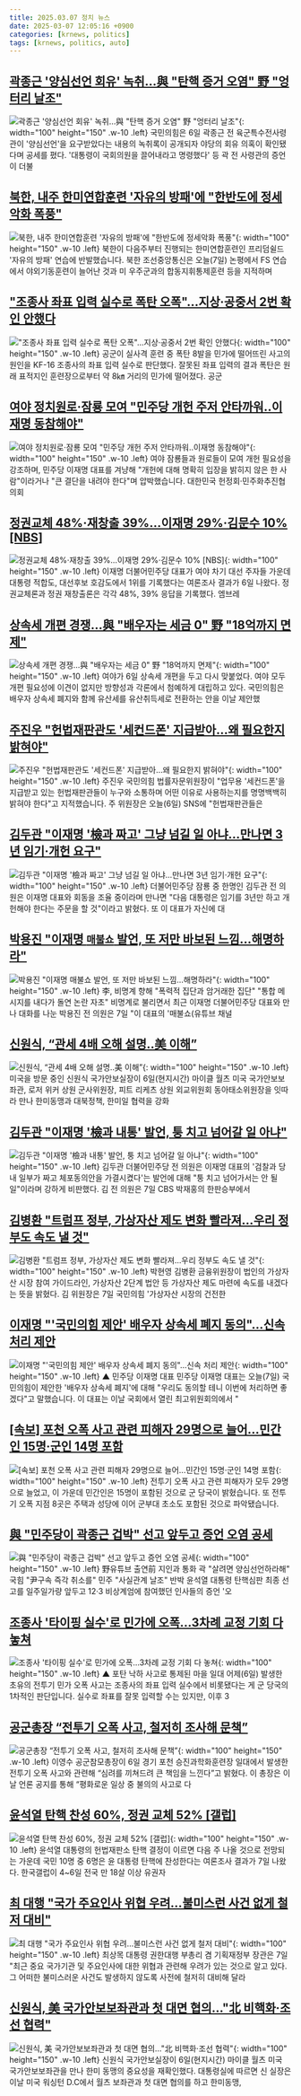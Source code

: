 ```yaml
---
title: 2025.03.07 정치 뉴스
date: 2025-03-07 12:05:16 +0900
categories: [krnews, politics]
tags: [krnews, politics, auto]
---
```

## [곽종근 '양심선언 회유' 녹취…與 "탄핵 증거 오염" 野 "엉터리 날조"](https://n.news.naver.com/mnews/article/469/0000852385)

![곽종근 '양심선언 회유' 녹취…與 "탄핵 증거 오염" 野 "엉터리 날조"](https://mimgnews.pstatic.net/image/origin/469/2025/03/06/852385.jpg?type=nf220_150){: width="100" height="150" .w-10 .left}
국민의힘은 6일 곽종근 전 육군특수전사령관이 '양심선언'을 요구받았다는 내용의 녹취록이 공개되자 야당의 회유 의혹이 확인됐다며 공세를 폈다. '대통령이 국회의원을 끌어내라고 명령했다' 등 곽 전 사령관의 증언이 더불

## [북한, 내주 한미연합훈련 '자유의 방패'에 "한반도에 정세악화 폭풍"](https://n.news.naver.com/mnews/article/422/0000719074)

![북한, 내주 한미연합훈련 '자유의 방패'에 "한반도에 정세악화 폭풍"](https://mimgnews.pstatic.net/image/origin/422/2025/03/07/719074.jpg?type=nf220_150){: width="100" height="150" .w-10 .left}
북한이 다음주부터 진행되는 한미연합훈련인 프리덤쉴드 '자유의 방패' 연습에 반발했습니다. 북한 조선중앙통신은 오늘(7일) 논평에서 FS 연습에서 야외기동훈련이 늘어난 것과 미 우주군과의 합동지휘통제훈련 등을 지적하며

## ["조종사 좌표 입력 실수로 폭탄 오폭"…지상·공중서 2번 확인 안했다](https://n.news.naver.com/mnews/article/008/0005162204)

!["조종사 좌표 입력 실수로 폭탄 오폭"…지상·공중서 2번 확인 안했다](https://mimgnews.pstatic.net/image/origin/008/2025/03/06/5162204.jpg?type=nf220_150){: width="100" height="150" .w-10 .left}
공군이 실사격 훈련 중 폭탄 8발을 민가에 떨어뜨린 사고의 원인을 KF-16 조종사의 좌표 입력 실수로 판단했다. 잘못된 좌표 입력의 결과 폭탄은 원래 표적지인 훈련장으로부터 약 8㎞ 거리의 민가에 떨어졌다. 공군

## [여야 정치원로·잠룡 모여 "민주당 개헌 주저 안타까워‥이재명 동참해야"](https://n.news.naver.com/mnews/article/214/0001409487)

![여야 정치원로·잠룡 모여 "민주당 개헌 주저 안타까워‥이재명 동참해야"](https://mimgnews.pstatic.net/image/origin/214/2025/03/06/1409487.jpg?type=nf220_150){: width="100" height="150" .w-10 .left}
여야 잠룡들과 원로들이 모여 개헌 필요성을 강조하며, 민주당 이재명 대표를 겨냥해 "개헌에 대해 명확히 입장을 밝히지 않은 한 사람"이라거나 "큰 결단을 내려야 한다"며 압박했습니다. 대한민국 헌정회·민주화추진협의회

## [정권교체 48%·재창출 39%…이재명 29%·김문수 10% [NBS]](https://n.news.naver.com/mnews/article/003/0013103535)

![정권교체 48%·재창출 39%…이재명 29%·김문수 10% [NBS]](https://mimgnews.pstatic.net/image/origin/003/2025/03/06/13103535.jpg?type=nf220_150){: width="100" height="150" .w-10 .left}
이재명 더불어민주당 대표가 여야 차기 대선 주자들 가운데 대통령 적합도, 대선후보 호감도에서 1위를 기록했다는 여론조사 결과가 6일 나왔다. 정권교체론과 정권 재창출론은 각각 48%, 39% 응답을 기록했다. 엠브레

## [상속세 개편 경쟁…與 "배우자는 세금 0" 野 "18억까지 면제"](https://n.news.naver.com/mnews/article/025/0003425020)

![상속세 개편 경쟁…與 "배우자는 세금 0" 野 "18억까지 면제"](https://mimgnews.pstatic.net/image/origin/025/2025/03/06/3425020.jpg?type=nf220_150){: width="100" height="150" .w-10 .left}
여야가 6일 상속세 개편을 두고 다시 맞붙었다. 여야 모두 개편 필요성에 이견이 없지만 방향성과 각론에서 첨예하게 대립하고 있다. 국민의힘은 배우자 상속세 폐지와 함께 유산세를 유산취득세로 전환하는 안을 이날 제안했

## [주진우 "헌법재판관도 '세컨드폰' 지급받아…왜 필요한지 밝혀야"](https://n.news.naver.com/mnews/article/057/0001875049)

![주진우 "헌법재판관도 '세컨드폰' 지급받아…왜 필요한지 밝혀야"](https://mimgnews.pstatic.net/image/origin/057/2025/03/06/1875049.jpg?type=nf220_150){: width="100" height="150" .w-10 .left}
주진우 국민의힘 법률자문위원장이 "업무용 '세컨드폰'을 지급받고 있는 헌법재판관들이 누구와 소통하며 어떤 이유로 사용하는지를 명명백백히 밝혀야 한다"고 지적했습니다. 주 위원장은 오늘(6일) SNS에 "헌법재판관들은

## [김두관 "이재명 '檢과 짜고' 그냥 넘길 일 아냐…만나면 3년 임기·개헌 요구"](https://n.news.naver.com/mnews/article/421/0008115815)

![김두관 "이재명 '檢과 짜고' 그냥 넘길 일 아냐…만나면 3년 임기·개헌 요구"](https://mimgnews.pstatic.net/image/origin/421/2025/03/07/8115815.jpg?type=nf220_150){: width="100" height="150" .w-10 .left}
더불어민주당 잠룡 중 한명인 김두관 전 의원은 이재명 대표와 회동을 조율 중이라며 만나면 "다음 대통령은 임기를 3년만 하고 개헌해야 한다는 주문을 할 것"이라고 밝혔다. 또 이 대표가 자신에 대

## [박용진 "이재명 `매불쇼` 발언, 또 저만 바보된 느낌…해명하라"](https://n.news.naver.com/mnews/article/029/0002939648)

![박용진 "이재명 `매불쇼` 발언, 또 저만 바보된 느낌…해명하라"](https://mimgnews.pstatic.net/image/origin/029/2025/03/07/2939648.jpg?type=nf220_150){: width="100" height="150" .w-10 .left}
李, 비명계 향해 "폭력적 집단과 암거래한 집단" "통합 메시지를 내다가 돌연 논란 자초" 비명계로 불리면서 최근 이재명 더불어민주당 대표와 만나 대화를 나눈 박용진 전 의원은 7일 "이 대표의 '매불쇼(유튜브 채널

## [신원식, “관세 4배 오해 설명..美 이해”](https://n.news.naver.com/mnews/article/030/0003290890)

![신원식, “관세 4배 오해 설명..美 이해”](https://mimgnews.pstatic.net/image/origin/030/2025/03/07/3290890.jpg?type=nf220_150){: width="100" height="150" .w-10 .left}
미국을 방문 중인 신원식 국가안보실장이 6일(현지시간) 마이클 월츠 미국 국가안보보좌관, 로저 위커 상원 군사위원장, 피트 리케츠 상원 외교위원회 동아태소위원장을 잇따라 만나 한미동맹과 대북정책, 한미일 협력을 강화

## [김두관 "이재명 '檢과 내통' 발언, 퉁 치고 넘어갈 일 아냐"](https://n.news.naver.com/mnews/article/123/0002354382)

![김두관 "이재명 '檢과 내통' 발언, 퉁 치고 넘어갈 일 아냐"](https://mimgnews.pstatic.net/image/origin/123/2025/03/07/2354382.jpg?type=nf220_150){: width="100" height="150" .w-10 .left}
김두관 더불어민주당 전 의원은 이재명 대표의 '검찰과 당내 일부가 짜고 체포동의안을 가결시켰다'는 발언에 대해 "퉁 치고 넘어가서는 안 될 일"이라며 강하게 비판했다. 김 전 의원은 7일 CBS 박재홍의 한판승부에서

## [김병환 "트럼프 정부, 가상자산 제도 변화 빨라져…우리 정부도 속도 낼 것"](https://n.news.naver.com/mnews/article/421/0008116114)

![김병환 "트럼프 정부, 가상자산 제도 변화 빨라져…우리 정부도 속도 낼 것"](https://mimgnews.pstatic.net/image/origin/421/2025/03/07/8116114.jpg?type=nf220_150){: width="100" height="150" .w-10 .left}
박현영 김병환 금융위원장이 법인의 가상자산 시장 참여 가이드라인, 가상자산 2단계 법안 등 가상자산 제도 마련에 속도를 내겠다는 뜻을 밝혔다. 김 위원장은 7일 국민의힘 '가상자산 시장의 건전한

## [이재명 "'국민의힘 제안' 배우자 상속세 폐지 동의"…신속 처리 제안](https://n.news.naver.com/mnews/article/055/0001237814)

![이재명 "'국민의힘 제안' 배우자 상속세 폐지 동의"…신속 처리 제안](https://mimgnews.pstatic.net/image/origin/055/2025/03/07/1237814.jpg?type=nf220_150){: width="100" height="150" .w-10 .left}
▲ 민주당 이재명 대표 민주당 이재명 대표는 오늘(7일) 국민의힘이 제안한 '배우자 상속세 폐지'에 대해 "우리도 동의할 테니 이번에 처리하면 좋겠다"고 말했습니다. 이 대표는 이날 국회에서 열린 최고위원회의에서 "

## [[속보] 포천 오폭 사고 관련 피해자 29명으로 늘어...민간인 15명·군인 14명 포함](https://n.news.naver.com/mnews/article/052/0002162042)

![[속보] 포천 오폭 사고 관련 피해자 29명으로 늘어...민간인 15명·군인 14명 포함](https://mimgnews.pstatic.net/image/origin/052/2025/03/07/2162042.jpg?type=nf220_150){: width="100" height="150" .w-10 .left}
전투기 오폭 사고 관련 피해자가 모두 29명으로 늘었고, 이 가운데 민간인은 15명이 포함된 것으로 군 당국이 밝혔습니다. 또 전투기 오폭 지점 8곳은 주택과 성당에 이어 군부대 초소도 포함된 것으로 파악됐습니다.

## [與 "민주당이 곽종근 겁박" 선고 앞두고 증언 오염 공세](https://n.news.naver.com/mnews/article/009/0005454599)

![與 "민주당이 곽종근 겁박" 선고 앞두고 증언 오염 공세](https://mimgnews.pstatic.net/image/origin/009/2025/03/06/5454599.jpg?type=nf220_150){: width="100" height="150" .w-10 .left}
野유튜브 출연前 지인과 통화 곽 "살려면 양심선언하라해" 국힘 "尹구속 즉각 취소를" 민주 "사실관계 날조" 반박 윤석열 대통령 탄핵심판 최종 선고를 일주일가량 앞두고 12·3 비상계엄에 참여했던 인사들의 증언 '오

## [조종사 '타이핑 실수'로 민가에 오폭…3차례 교정 기회 다 놓쳐](https://n.news.naver.com/mnews/article/055/0001237713)

![조종사 '타이핑 실수'로 민가에 오폭…3차례 교정 기회 다 놓쳐](https://mimgnews.pstatic.net/image/origin/055/2025/03/07/1237713.jpg?type=nf220_150){: width="100" height="150" .w-10 .left}
▲ 포탄 낙하 사고로 통제된 마을 일대 어제(6일) 발생한 초유의 전투기 민가 오폭 사고는 조종사의 좌표 입력 실수에서 비롯됐다는 게 군 당국의 1차적인 판단입니다. 실수로 좌표를 잘못 입력할 수는 있지만, 이후 3

## [공군총장 “전투기 오폭 사고, 철저히 조사해 문책”](https://n.news.naver.com/mnews/article/366/0001058889)

![공군총장 “전투기 오폭 사고, 철저히 조사해 문책”](https://mimgnews.pstatic.net/image/origin/366/2025/03/06/1058889.jpg?type=nf220_150){: width="100" height="150" .w-10 .left}
이영수 공군참모총장이 6일 경기 포천 승진과학화훈련장 일대에서 발생한 전투기 오폭 사고와 관련해 “심려를 끼쳐드려 큰 책임을 느낀다”고 밝혔다. 이 총장은 이날 언론 공지를 통해 “평화로운 일상 중 불의의 사고로 다

## [윤석열 탄핵 찬성 60%, 정권 교체 52% [갤럽]](https://n.news.naver.com/mnews/article/028/0002734499)

![윤석열 탄핵 찬성 60%, 정권 교체 52% [갤럽]](https://mimgnews.pstatic.net/image/origin/028/2025/03/07/2734499.jpg?type=nf220_150){: width="100" height="150" .w-10 .left}
윤석열 대통령의 헌법재판소 탄핵 결정이 이르면 다음 주 나올 것으로 전망되는 가운데 국민 10명 중 6명은 윤 대통령 탄핵에 찬성한다는 여론조사 결과가 7일 나왔다. 한국갤럽이 4~6일 전국 만 18살 이상 유권자

## [최 대행 "국가 주요인사 위협 우려…불미스런 사건 없게 철저 대비"](https://n.news.naver.com/mnews/article/003/0013105570)

![최 대행 "국가 주요인사 위협 우려…불미스런 사건 없게 철저 대비"](https://mimgnews.pstatic.net/image/origin/003/2025/03/07/13105570.jpg?type=nf220_150){: width="100" height="150" .w-10 .left}
최상목 대통령 권한대행 부총리 겸 기획재정부 장관은 7일 "최근 중요 국가기관 및 주요인사에 대한 위협과 관련해 우려가 있는 것으로 알고 있다. 그 어떠한 불미스러운 사건도 발생하지 않도록 사전에 철저히 대비해 달라

## [신원식, 美 국가안보보좌관과 첫 대면 협의…"北 비핵화·조선 협력"](https://n.news.naver.com/mnews/article/421/0008115823)

![신원식, 美 국가안보보좌관과 첫 대면 협의…"北 비핵화·조선 협력"](https://mimgnews.pstatic.net/image/origin/421/2025/03/07/8115823.jpg?type=nf220_150){: width="100" height="150" .w-10 .left}
신원식 국가안보실장이 6일(현지시간) 마이클 월츠 미국 국가안보보좌관을 만나 한미 동맹의 중요성을 재확인했다. 대통령실에 따르면 신 실장은 이날 미국 워싱턴 D.C에서 월츠 보좌관과 첫 대면 협의를 하고 한미동맹,

